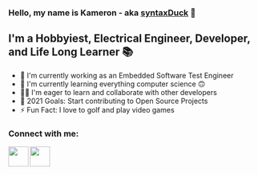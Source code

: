 ### Hello, my name is Kameron - aka [syntaxDuck] 🦆

## I'm a Hobbyiest, Electrical Engineer, Developer, and Life Long Learner 📚
- 🔬 I'm currently working as an Embedded Software Test Engineer
- 🌱 I'm currently learning everything computer science 🙃
- 👨‍🎓 I'm eager to learn and collaborate with other developers
- 🥅 2021 Goals: Start contributing to Open Source Projects
- ⚡ Fun Fact: I love to golf and play video games

### Connect with me:

[<img align="left" width="40px" src="https://user-images.githubusercontent.com/59189020/135370896-cf682074-a803-4d2e-8381-408375c8c276.png" />][linkedin]
[<img align="left" width="40px" src=https://user-images.githubusercontent.com/59189020/135370439-7036881c-25a2-4835-9949-9720c16868a4.png />][instagram]


[syntaxDuck]: https://github.com/syntaxDuck?tab=repositories
[linkedin]: https://www.linkedin.com/in/kameron-comer/
[instagram]: https://www.instagram.com/syntax_duck/

<!--
**syntaxDuck/syntaxDuck** is a ✨ _special_ ✨ repository because its `README.md` (this file) appears on your GitHub profile.

Here are some ideas to get you started:

- 🔭 I’m currently working on ...
- 🌱 I’m currently learning ...
- 👯 I’m looking to collaborate on ...
- 🤔 I’m looking for help with ...
- 💬 Ask me about ...
- 📫 How to reach me: ...
- 😄 Pronouns: ...
- ⚡ Fun fact: ...
-->
